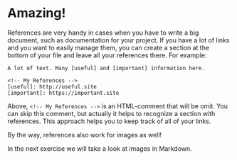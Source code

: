 # Amazing!

References are very handy in cases when you have to write a big document, such as documentation for your project. If you have a lot of links and you want to easily manage them, you can create a section at the bottom of your file and leave all your references there. For example:

    A lot of text. Many [useful] and [important] information here.

    <!-- My References -->
    [useful]: http://useful.site
    [important]: https://important.site

Above, `<!-- My References -->` is an HTML-comment that will be omit. You can skip this comment, but actually it helps to recognize a section with references. This approach helps you to keep track of all of your links.

By the way, references also work for images as well!

In the next exercise we will take a look at images in Markdown.
